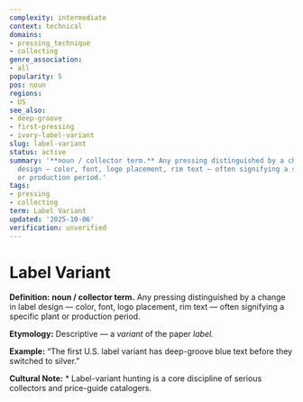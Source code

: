 ```yaml
---
complexity: intermediate
context: technical
domains:
- pressing_technique
- collecting
genre_association:
- all
popularity: 5
pos: noun
regions:
- US
see_also:
- deep-groove
- first-pressing
- ivory-label-variant
slug: label-variant
status: active
summary: '**noun / collector term.** Any pressing distinguished by a change in label
  design — color, font, logo placement, rim text — often signifying a specific plant
  or production period.'
tags:
- pressing
- collecting
term: Label Variant
updated: '2025-10-06'
verification: unverified
---
```


# Label Variant

**Definition:** **noun / collector term.** Any pressing distinguished by a change in label design — color, font, logo placement, rim text — often signifying a specific plant or production period.

**Etymology:** Descriptive — a *variant* of the paper *label.*

**Example:** “The first U.S. label variant has deep-groove blue text before they switched to silver.”

**Cultural Note:** * Label-variant hunting is a core discipline of serious collectors and price-guide catalogers.


